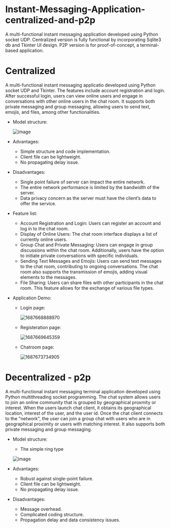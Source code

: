 # Instant-Messaging-Application-centralized-and-p2p
A multi-functional instant messaging application developed using Python socket UDP. Centralized version is fully functional by incorporating Sqlite3 db and Tkinter UI design. P2P version is for proof-of-concept, a terminal-based application. 

# Centralized
A multi-functional instant messaging applicatio developed using Python socket UDP and Tkinter. The features include account registration and login. After successful login, users can view online users and engage in conversations with other online users in the chat room. It supports both private messaging and group messaging, allowing users to send text, emojis, and files, among other functionalities.

- Model structure:

  ![image](https://github.com/yuantian94/Instant-Messaging-Application-centralized-and-p2p/assets/13746207/41d482bc-e767-4756-ba5d-3c5d47ecb9ba)

- Advantages:
  - Simple structure and code implementation.
  - Client file can be lightweight.
  - No propagating delay issue.

- Disadvantages:
  - Single point failure of server can impact the entire network. 
  - The entire network performance is limited by the bandwidth of the server.
  - Data privacy concern as the server must have the client’s data to offer the service.  

- Feature list:
  - Account Registration and Login: Users can register an account and log in to the chat room.
  - Display of Online Users: The chat room interface displays a list of currently online users.
  - Group Chat and Private Messaging: Users can engage in group discussions within the chat room. Additionally, users have the option to initiate private conversations with specific individuals.
  - Sending Text Messages and Emojis: Users can send text messages to the chat room, contributing to ongoing conversations. The chat room also supports the transmission of emojis, adding visual elements to the messages.
  - File Sharing: Users can share files with other participants in the chat room. This feature allows for the exchange of various file types.

- Application Demo:
  - Login page:

    ![1687668888970](https://github.com/yuantian94/Instant-Messaging-Application-centralized-and-p2p/assets/13746207/10151db7-9d68-47f7-8025-36b2ca8e92f4)
  
  - Registeration page:

    ![1687669645359](https://github.com/yuantian94/Instant-Messaging-Application-centralized-and-p2p/assets/13746207/b01d0cc0-5a27-4874-a046-8cf66faa4b56)
  
  - Chatroom page:

    ![1687673734905](https://github.com/yuantian94/Instant-Messaging-Application-centralized-and-p2p/assets/13746207/12d29725-b692-4089-9ebd-174cddb66794)

# Decentralized - p2p
A multi-functional instant messaging terminal application developed using Python multithreading socket programming. The chat system allows users to join an online community that is grouped by geographical proxmity or interest. When the users launch chat client, it obtains its geographical location, interest of the user, and the user id. Once the chat client connects to the "network", the user can join a group chat with users who are in geographical proximity or users with matching interest. It also supports both private messaging and group messaging.

- Model structure:
  
  - The simple ring type

  ![image](https://github.com/yuantian94/Instant-Messaging-Application-centralized-and-p2p/assets/13746207/b58ab3da-d731-4f7a-8c36-3e0730b8f7c6)

- Advantages:
  - Robust against single-point failure.
  - Client file can be lightweight.
  - No propagating delay issue.


- Disadvantages:
  - Message overhead.
  - Complicated coding structure. 
  - Propagation delay and data consistency issues.
